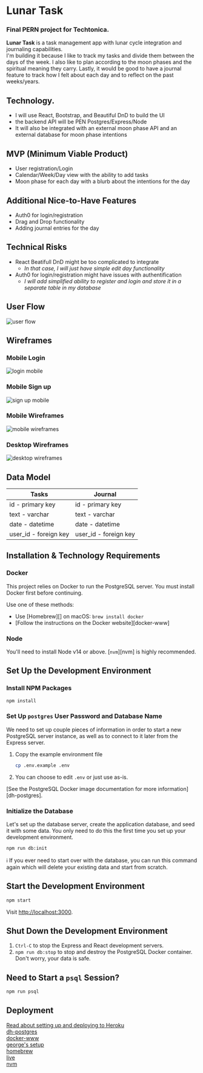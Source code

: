 # Lunar Task
### Final PERN project for Techtonica.  
**Lunar Task** is a task management app with lunar cycle integration and journaling capabilities.  
I'm building it because I like to track my tasks and divide them between the days of the week. I also like to plan according to the moon phases and the spiritual meaning they carry. Lastly, it would be good to have a journal feature to track how I felt about each day and to reflect on the past weeks/years.  
## Technology. 
- I will use React, Bootstrap, and Beautiful DnD to build the UI
- the backend API will be PEN Postgres/Express/Node
- It will also be integrated with an external moon phase API and an external database for moon phase intentions
## MVP (Minimum Viable Product)
- User registration/Login
- Calendar/Week/Day view with the ability to add tasks
- Moon phase for each day with a blurb about the intentions for the day
## Additional Nice-to-Have Features
- Auth0 for login/registration
- Drag and Drop functionality
- Adding journal entries for the day
## Technical Risks
- React Beatifull DnD might be too complicated to integrate
  - *In that case, I will just have simple edit day functionality*
- Auth0 for login/registration might have issues with authentification
  - *I will add simplified ability to register and login and store it in a separate table in my database*
## User Flow
![user flow](imgs/user-flow.png "User Flow Chart")
## Wireframes
### Mobile Login
![login mobile](imgs/login.png "Mobile login")
### Mobile Sign up
![sign up mobile](imgs/signup.png "Mobile Sign up")
### Mobile Wireframes
![mobile wireframes](imgs/wireframes-mobile.jpg "Mobile Wireframes")
### Desktop Wireframes
![desktop wireframes](imgs/wireframes-desktop.jpg "Desktop Wireframes")
## Data Model
Tasks  | Journal
------------- | -------------
id - primary key | id - primary key
text - varchar | text - varchar
date - datetime | date - datetime
user_id - foreign key  | user_id - foreign key 

## Installation & Technology Requirements

### Docker

This project relies on Docker to run the PostgreSQL server. You must install Docker first before continuing.

Use one of these methods:

- Use [Homebrew][] on macOS: `brew install docker`
- [Follow the instructions on the Docker website][docker-www]

### Node

You'll need to install Node v14 or above. [`nvm`][nvm] is highly recommended.

## Set Up the Development Environment

### Install NPM Packages

```sh
npm install
```

### Set Up `postgres` User Password and Database Name

We need to set up couple pieces of information in order to start a new
PostgreSQL server instance, as well as to connect to it later from the Express
server.

1. Copy the example environment file

   ```sh
   cp .env.example .env
   ```

2. You can choose to edit `.env` or just use as-is.

[See the PostgreSQL Docker image documentation for more
information][dh-postgres].

### Initialize the Database

Let's set up the database server, create the application database, and seed it
with some data. You only need to do this the first time you set up your
development environment.

```sh
npm run db:init
```

ℹ️ If you ever need to start over with the database, you can run this command
again which will delete your existing data and start from scratch.

## Start the Development Environment

```sh
npm start
```

Visit <http://localhost:3000>.

## Shut Down the Development Environment

1. `Ctrl-C` to stop the Express and React development servers.
1. `npm run db:stop` to stop and destroy the PostgreSQL Docker container. Don't
   worry, your data is safe.

## Need to Start a `psql` Session?

```sh
npm run psql
```
## Deployment

[Read about setting up and deploying to Heroku](docs/deployment.md)\
[dh-postgres](https://hub.docker.com/_/postgres)\
[docker-www](https://docs.docker.com/get-docker/)\
[george's setup](https://github.com/gsong/express-react-project-example)\
[homebrew](https://brew.sh)\
[live](https://lunar-task.herokuapp.com/)\
[nvm](https://github.com/nvm-sh/nvm)
